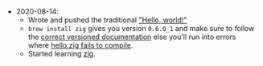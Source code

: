 - 2020-08-14: 
  - Wrote and pushed the traditional ["Hello, world!"](https://github.com/appwiz/learning-zig/commit/036f3d64e267a9b652f4ae73afd0cdbf4fbecf34)
  - `brew install zig` gives you version `0.6.0_1` and make sure to follow the [correct versioned documentation](https://ziglang.org/documentation/0.6.0/) else you'll run into errors where [hello.zig fails to compile](https://github.com/ziglang/zig/issues/5938).
  - Started learning [zig](https://github.com/ziglang). 
